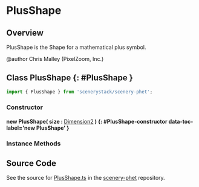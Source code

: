 # PlusShape

## Overview

PlusShape is the Shape for a mathematical plus symbol.

@author Chris Malley (PixelZoom, Inc.)

## Class PlusShape {: #PlusShape }


```js
import { PlusShape } from 'scenerystack/scenery-phet';
```
### Constructor

#### new PlusShape( size : <span style="font-weight: 400;">[Dimension2](../dot/Dimension2.md)</span> ) {: #PlusShape-constructor data-toc-label='new PlusShape' }

### Instance Methods





## Source Code

See the source for [PlusShape.ts](https://github.com/phetsims/scenery-phet/blob/main/js/PlusShape.ts) in the [scenery-phet](https://github.com/phetsims/scenery-phet) repository.

